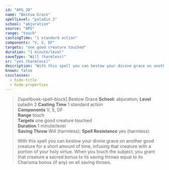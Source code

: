 ```yaml
---
id: "APG_20"
name: "Bestow Grace"
spellLevel: "paladin 2"
school: "abjuration"
source: "APG"
range: "touch"
castingTime: "1 standard action"
components: "V, S, DF"
targets: "one good creature touched"
duration: "1 minute/level"
saveType: "Will (harmless)"
sr: "yes (harmless)"
description: "With this spell you can bestow your divine grace on another good creature for a short amount of time, infusing that creature with a portion of your holy virtue. When you touch the subject, you grant that creature a sacred bonus to its saving throws equal to its Charisma bonus (if any) on all saving throws."
known: false
cssclasses:
  - hide-title
  - hide-properties
---
```


> [!spellbook-spell-block] Bestow Grace
> **School:** abjuration; **Level** paladin 2
> **Casting Time** 1 standard action  
> **Components** V, S, DF  
> **Range** touch  
> **Targets** one good creature touched  
> **Duration** 1 minute/level  
> **Saving Throw** Will (harmless); **Spell Resistance** yes (harmless)
> 
> With this spell you can bestow your divine grace on another good creature for a short amount of time, infusing that creature with a portion of your holy virtue. When you touch the subject, you grant that creature a sacred bonus to its saving throws equal to its Charisma bonus (if any) on all saving throws.
